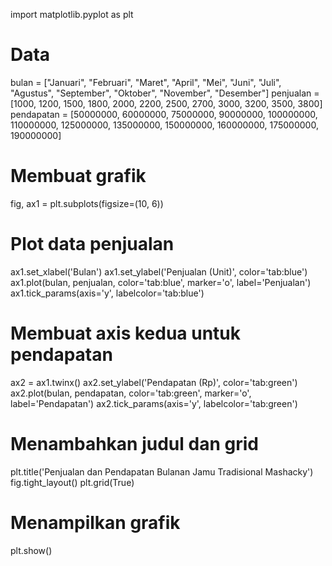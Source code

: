 import matplotlib.pyplot as plt

# Data
bulan = ["Januari", "Februari", "Maret", "April", "Mei", "Juni", "Juli", "Agustus", "September", "Oktober", "November", "Desember"]
penjualan = [1000, 1200, 1500, 1800, 2000, 2200, 2500, 2700, 3000, 3200, 3500, 3800]
pendapatan = [50000000, 60000000, 75000000, 90000000, 100000000, 110000000, 125000000, 135000000, 150000000, 160000000, 175000000, 190000000]

# Membuat grafik
fig, ax1 = plt.subplots(figsize=(10, 6))

# Plot data penjualan
ax1.set_xlabel('Bulan')
ax1.set_ylabel('Penjualan (Unit)', color='tab:blue')
ax1.plot(bulan, penjualan, color='tab:blue', marker='o', label='Penjualan')
ax1.tick_params(axis='y', labelcolor='tab:blue')

# Membuat axis kedua untuk pendapatan
ax2 = ax1.twinx()
ax2.set_ylabel('Pendapatan (Rp)', color='tab:green')
ax2.plot(bulan, pendapatan, color='tab:green', marker='o', label='Pendapatan')
ax2.tick_params(axis='y', labelcolor='tab:green')

# Menambahkan judul dan grid
plt.title('Penjualan dan Pendapatan Bulanan Jamu Tradisional Mashacky')
fig.tight_layout()
plt.grid(True)

# Menampilkan grafik
plt.show()
